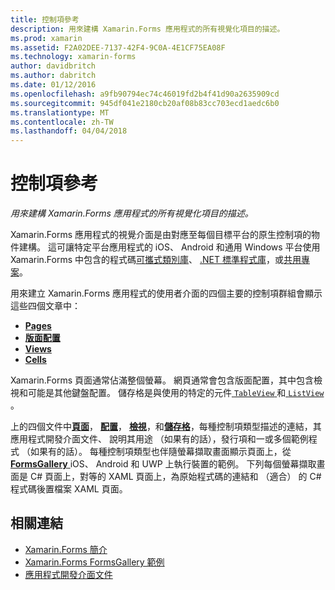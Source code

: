 ```yaml
---
title: 控制項參考
description: 用來建構 Xamarin.Forms 應用程式的所有視覺化項目的描述。
ms.prod: xamarin
ms.assetid: F2A02DEE-7137-42F4-9C0A-4E1CF75EA08F
ms.technology: xamarin-forms
author: davidbritch
ms.author: dabritch
ms.date: 01/12/2016
ms.openlocfilehash: a9fb90794ec74c46019fd2b4f41d90a2635909cd
ms.sourcegitcommit: 945df041e2180cb20af08b83cc703ecd1aedc6b0
ms.translationtype: MT
ms.contentlocale: zh-TW
ms.lasthandoff: 04/04/2018
---
```

# <a name="controls-reference"></a>控制項參考

_用來建構 Xamarin.Forms 應用程式的所有視覺化項目的描述。_

Xamarin.Forms 應用程式的視覺介面是由對應至每個目標平台的原生控制項的物件建構。 這可讓特定平台應用程式的 iOS、 Android 和通用 Windows 平台使用 Xamarin.Forms 中包含的程式碼[可攜式類別庫](~/cross-platform/app-fundamentals/pcl.md)、 [.NET 標準程式庫](~/cross-platform/app-fundamentals/net-standard.md)，或[共用專案](~/cross-platform/app-fundamentals/shared-projects.md)。

用來建立 Xamarin.Forms 應用程式的使用者介面的四個主要的控制項群組會顯示這些四個文章中：

- [**Pages**](pages.md)
- [**版面配置**](layouts.md)
- [**Views**](views.md)
- [**Cells**](cells.md)

Xamarin.Forms 頁面通常佔滿整個螢幕。 網頁通常會包含版面配置，其中包含檢視和可能是其他鍵盤配置。 儲存格是與使用的特定的元件[ `TableView` ](views.md#tableView)和[ `ListView` ](views.md#listView)。

上的四個文件中[**頁面**](pages.md)， [**配置**](layouts.md)， [**檢視**](views.md)，和[**儲存格**](cells.md)，每種控制項類型描述的連結，其應用程式開發介面文件、 說明其用途 （如果有的話），發行項和一或多個範例程式 （如果有的話）。 每種控制項類型也伴隨螢幕擷取畫面顯示頁面上，從[ **FormsGallery** ](https://developer.xamarin.com/samples/FormsGallery/) iOS、 Android 和 UWP 上執行裝置的範例。 下列每個螢幕擷取畫面是 C# 頁面上，對等的 XAML 頁面上，為原始程式碼的連結和 （適合） 的 C# 程式碼後置檔案 XAML 頁面。

## <a name="related-links"></a>相關連結

- [Xamarin.Forms 簡介](~/xamarin-forms/get-started/introduction-to-xamarin-forms.md)
- [Xamarin.Forms FormsGallery 範例](https://developer.xamarin.com/samples/FormsGallery/)
- [應用程式開發介面文件](https://developer.xamarin.com/api/root/Xamarin.Forms/)
